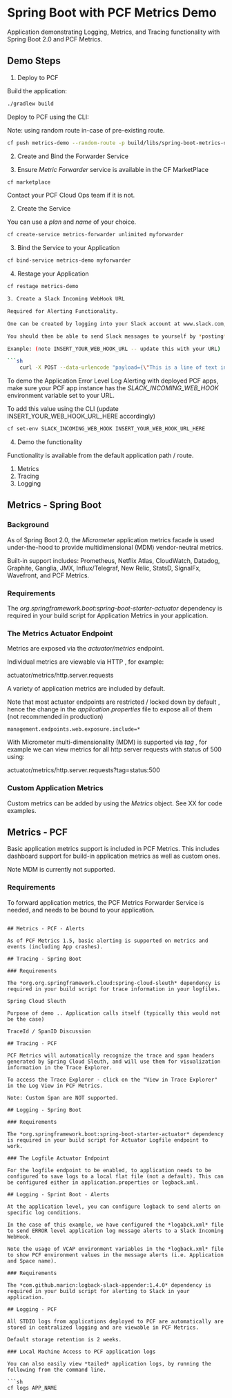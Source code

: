 # Spring Boot with PCF Metrics Demo

Application demonstrating Logging, Metrics, and Tracing functionality with Spring Boot 2.0 and PCF Metrics.

## Demo Steps

1. Deploy to PCF

Build the application:

```sh
./gradlew build
```

Deploy to PCF using the CLI:

Note: using random route in-case of pre-existing route.

```sh
cf push metrics-demo --random-route -p build/libs/spring-boot-metrics-demo-0.0.1-SNAPSHOT.jar
```

2. Create and Bind the Forwarder Service

  1. Ensure *Metric Forwarder* service is available in the CF MarketPlace

```sh
cf marketplace
```

Contact your PCF Cloud Ops team if it is not.

  2. Create the Service

You can use a *plan* and *name* of your choice.

```sh
cf create-service metrics-forwarder unlimited myforwarder
```

  3. Bind the Service to your Application

```sh
cf bind-service metrics-demo myforwarder
```

  4. Restage your Application

```sh
cf restage metrics-demo

3. Create a Slack Incoming WebHook URL

Required for Alerting Functionality.

One can be created by logging into your Slack account at www.slack.com, browsing the *App Directory* for *Incoming WebHooks* and adding your own configuration.

You should then be able to send Slack messages to yourself by *posting* to that URL.

Example: (note INSERT_YOUR_WEB_HOOK_URL -- update this with your URL)

```sh
    curl -X POST --data-urlencode "payload={\"This is a line of text in a channel.\nAnd this is another line of text.\"}"" INSERT_YOUR_WEB_HOOK_URL_HERE
```

To demo the Application Error Level Log Alerting with deployed PCF apps, make sure your PCF app instance has the *SLACK_INCOMING_WEB_HOOK* environment variable set to your URL.

To add this value using the CLI (update INSERT_YOUR_WEB_HOOK_URL_HERE accordingly)

```sh
cf set-env SLACK_INCOMING_WEB_HOOK INSERT_YOUR_WEB_HOOK_URL_HERE
```

4. Demo the functionality

Functionality is available from the default application path / route.

  1. Metrics
  2. Tracing
  3. Logging

## Metrics - Spring Boot

### Background

As of Spring Boot 2.0, the *Micrometer* application metrics facade is used under-the-hood to provide multidimensional (MDM) vendor-neutral metrics.

Built-in support includes: Prometheus, Netflix Atlas, CloudWatch, Datadog, Graphite, Ganglia, JMX, Influx/Telegraf, New Relic, StatsD, SignalFx, Wavefront, and PCF Metrics.

### Requirements

The *org.springframework.boot:spring-boot-starter-actuator* dependency is required in your build script for Application Metrics in your application.

### The Metrics Actuator Endpoint

Metrics are exposed via the *actuator/metrics* endpoint.

Individual metrics are viewable via HTTP , for example:

actuator/metrics/http.server.requests

A variety of application metrics are included by default.

Note that most actuator endpoints are restricted / locked down by default , hence the change in the *application.properties* file to expose all of them (not recommended in production)

```properties
management.endpoints.web.exposure.include=*
```

With Micrometer multi-dimensionality (MDM) is supported via *tag* , for example we can view metrics for all http server requests with status of 500 using:

actuator/metrics/http.server.requests?tag=status:500

### Custom Application Metrics

Custom metrics can be added by using the *Metrics* object. See XX for code examples.

## Metrics - PCF

Basic application metrics support is included in PCF Metrics. This includes dashboard support for build-in application metrics as well as custom ones.

Note MDM is currently not supported.

### Requirements

To forward application metrics, the PCF Metrics Forwarder Service is needed, and needs to be bound to your application.




```

## Metrics - PCF - Alerts

As of PCF Metrics 1.5, basic alerting is supported on metrics and events (including App crashes).

## Tracing - Spring Boot

### Requirements

The *org.org.springframework.cloud:spring-cloud-sleuth* dependency is required in your build script for trace information in your logfiles.

Spring Cloud Sleuth

Purpose of demo .. Application calls itself (typically this would not be the case)

TraceId / SpanID Discussion

## Tracing - PCF

PCF Metrics will automatically recognize the trace and span headers generated by Spring Cloud Sleuth, and will use them for visualization information in the Trace Explorer.

To access the Trace Explorer - click on the "View in Trace Explorer" in the Log View in PCF Metrics.

Note: Custom Span are NOT supported.

## Logging - Spring Boot

### Requirements

The *org.springframework.boot:spring-boot-starter-actuator* dependency is required in your build script for Actuator Logfile endpoint to work.

### The Logfile Actuator Endpoint

For the logfile endpoint to be enabled, to application needs to be configured to save logs to a local flat file (not a default). This can be configured either in application.properties or logback.xml.

## Logging - Sprint Boot - Alerts

At the application level, you can configure logback to send alerts on specific log conditions.

In the case of this example, we have configured the *logabck.xml* file to send ERROR level application log message alerts to a Slack Incoming WebHook.

Note the usage of VCAP environment variables in the *logback.xml* file to show PCF environment values in the message alerts (i.e. Application and Space name).

### Requirements

The *com.github.maricn:logback-slack-appender:1.4.0* dependency is required in your build script for alerting to Slack in your application.

## Logging - PCF

All STDIO logs from applications deployed to PCF are automatically are stored in centralized logging and are viewable in PCF Metrics.

Default storage retention is 2 weeks.

### Local Machine Access to PCF application logs

You can also easily view *tailed* application logs, by running the following from the command line.

```sh
cf logs APP_NAME
```



